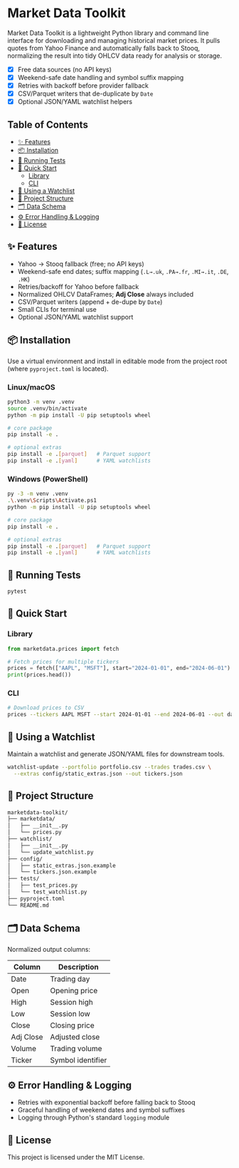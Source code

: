 # Market Data Toolkit

Market Data Toolkit is a lightweight Python library and command line interface for downloading and managing historical market prices. It pulls quotes from Yahoo Finance and automatically falls back to Stooq, normalizing the result into tidy OHLCV data ready for analysis or storage.

- [x] Free data sources (no API keys)
- [x] Weekend-safe date handling and symbol suffix mapping
- [x] Retries with backoff before provider fallback
- [x] CSV/Parquet writers that de-duplicate by `Date`
- [x] Optional JSON/YAML watchlist helpers

## Table of Contents
- [✨ Features](#-features)
- [📦 Installation](#-installation)
- [🧪 Running Tests](#-running-tests)
- [🚀 Quick Start](#-quick-start)
  - [Library](#library)
  - [CLI](#cli)
- [🧭 Using a Watchlist](#-using-a-watchlist)
- [🧰 Project Structure](#-project-structure)
- [🗂️ Data Schema](#-data-schema)
- [⚙️ Error Handling & Logging](#-error-handling--logging)
- [📜 License](#-license)

## ✨ Features
- Yahoo → Stooq fallback (free; no API keys)
- Weekend-safe end dates; suffix mapping (`.L→.uk`, `.PA→.fr`, `.MI→.it`, `.DE`, `.HK`)
- Retries/backoff for Yahoo before fallback
- Normalized OHLCV DataFrames; **Adj Close** always included
- CSV/Parquet writers (append + de-dupe by `Date`)
- Small CLIs for terminal use
- Optional JSON/YAML watchlist support

## 📦 Installation
Use a virtual environment and install in editable mode from the project root (where `pyproject.toml` is located).

### Linux/macOS
```bash
python3 -m venv .venv
source .venv/bin/activate
python -m pip install -U pip setuptools wheel

# core package
pip install -e .

# optional extras
pip install -e .[parquet]   # Parquet support
pip install -e .[yaml]      # YAML watchlists
```

### Windows (PowerShell)
```bash
py -3 -m venv .venv
.\.venv\Scripts\Activate.ps1
python -m pip install -U pip setuptools wheel

# core package
pip install -e .

# optional extras
pip install -e .[parquet]   # Parquet support
pip install -e .[yaml]      # YAML watchlists
```

## 🧪 Running Tests
```bash
pytest
```

## 🚀 Quick Start
### Library
```python
from marketdata.prices import fetch

# Fetch prices for multiple tickers
prices = fetch(["AAPL", "MSFT"], start="2024-01-01", end="2024-06-01")
print(prices.head())
```

### CLI
```bash
# Download prices to CSV
prices --tickers AAPL MSFT --start 2024-01-01 --end 2024-06-01 --out data.csv
```

## 🧭 Using a Watchlist
Maintain a watchlist and generate JSON/YAML files for downstream tools.
```bash
watchlist-update --portfolio portfolio.csv --trades trades.csv \
  --extras config/static_extras.json --out tickers.json
```

## 🧰 Project Structure
```bash
marketdata-toolkit/
├── marketdata/
│   ├── __init__.py
│   └── prices.py
├── watchlist/
│   ├── __init__.py
│   └── update_watchlist.py
├── config/
│   ├── static_extras.json.example
│   └── tickers.json.example
├── tests/
│   ├── test_prices.py
│   └── test_watchlist.py
├── pyproject.toml
└── README.md
```

## 🗂️ Data Schema
Normalized output columns:

| Column | Description |
|--------|-------------|
| Date   | Trading day |
| Open   | Opening price |
| High   | Session high |
| Low    | Session low |
| Close  | Closing price |
| Adj Close | Adjusted close |
| Volume | Trading volume |
| Ticker | Symbol identifier |

## ⚙️ Error Handling & Logging
- Retries with exponential backoff before falling back to Stooq
- Graceful handling of weekend dates and symbol suffixes
- Logging through Python's standard `logging` module

## 📜 License
This project is licensed under the MIT License.
